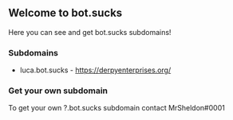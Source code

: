 ## Welcome to bot.sucks

Here you can see and get bot.sucks subdomains!

### Subdomains

- luca.bot.sucks - https://derpyenterprises.org/

### Get your own subdomain

To get your own ?.bot.sucks subdomain contact MrSheldon#0001

